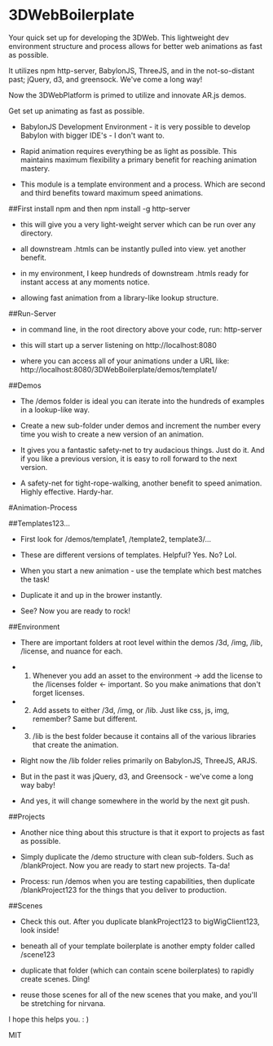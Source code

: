 # 3DWebBoilerplate

Your quick set up for developing the 3DWeb. This lightweight dev environment structure and process allows for better web animations as fast as possible. 

It utilizes npm http-server, BabylonJS, ThreeJS, and in the not-so-distant past; jQuery, d3, and greensock. We've come a long way!

Now the 3DWebPlatform is primed to utilize and innovate AR.js demos.


Get set up animating as fast as possible.


- BabylonJS Development Environment - it is very possible to develop Babylon with bigger IDE's - I don't want to.

- Rapid animation requires everything be as light as possible. This maintains maximum flexibility a primary benefit for reaching animation mastery.

- This module is a template environment and a process. Which are second and third benefits toward maximum speed animations.


##First install npm and then npm install -g http-server

 - this will give you a very light-weight server which can be run over any directory.

 - all downstream .htmls can be instantly pulled into view. yet another benefit.

 - in my environment, I keep hundreds of downstream .htmls ready for instant access at any moments notice.

 - allowing fast animation from a library-like lookup structure.


 ##Run-Server 

 - in command line, in the root directory above your code, run: http-server

 - this will start up a server listening on http://localhost:8080

 - where you can access all of your animations under a URL like:  http://localhost:8080/3DWebBoilerplate/demos/template1/

 

 ##Demos

 - The /demos folder is ideal you can iterate into the hundreds of examples in a lookup-like way.

 - Create a new sub-folder under demos and increment the number every time you wish to create a new version of an animation.

 - It gives you a fantastic safety-net to try audacious things. Just do it. And if you like a previous version, it is easy to roll forward to the next version. 

 - A safety-net for tight-rope-walking, another benefit to speed animation. Highly effective. Hardy-har.


 #Animation-Process

 ##Templates123...

 - First look for /demos/template1, /template2, template3/...

 - These are different versions of templates. Helpful? Yes. No? Lol.

 - When you start a new animation - use the template which best matches the task!

 - Duplicate it and up in the brower instantly.

 - See? Now you are ready to rock!


 ##Environment

 - There are important folders at root level within the demos /3d, /img, /lib, /license, and nuance for each.

 - 1. Whenever you add an asset to the environment -> add the license to the /licenses folder <- important. So you make animations that don't forget licenses.
 
 - 2. Add assets to either /3d, /img, or /lib. Just like css, js, img, remember? Same but different.

 - 3. /lib is the best folder because it contains all of the various libraries that create the animation.

 - Right now the /lib folder relies primarily on BabylonJS, ThreeJS, ARJS.

 - But in the past it was jQuery, d3, and Greensock - we've come a long way baby!

 - And yes, it will change somewhere in the world by the next git push.


 ##Projects

 - Another nice thing about this structure is that it export to projects as fast as possible.

 - Simply duplicate the /demo structure with clean sub-folders. Such as /blankProject. Now you are ready to start new projects. Ta-da!

 - Process: run /demos when you are testing capabilities, then duplicate /blankProject123 for the things that you deliver to production.

 
 ##Scenes

 - Check this out. After you duplicate blankProject123 to bigWigClient123, look inside!

 - beneath all of your template boilerplate is another empty folder called /scene123

 - duplicate that folder (which can contain scene boilerplates) to rapidly create scenes. Ding!

 - reuse those scenes for all of the new scenes that you make, and you'll be stretching for nirvana.



 I hope this helps you. : )


 MIT